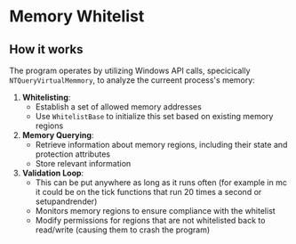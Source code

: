 # Memory Whitelist

## How it works

The program operates by utilizing Windows API calls, specicically `NTQueryVirtualMemmory`, to analyze the curreent process's memory:
1. **Whitelisting**:
   - Establish a set of allowed memory addresses
   - Use `WhitelistBase` to initialize this set based on existing memory regions
2. **Memory Querying**:
   - Retrieve information about memory regions, including their state and protection attributes
   - Store relevant information
3. **Validation Loop**:
   - This can be put anywhere as long as it runs often (for example in mc it could be on the tick functions that run 20 times a second or setupandrender)
   - Monitors memory regions to ensure compliance with the whitelist
   - Modify permissions for regions that are not whitelisted back to read/write (causing them to crash the program)
